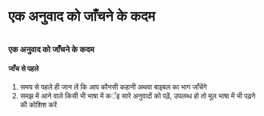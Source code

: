 # एक अनुवाद को जाँचने के कदम

 #

### एक अनुवाद को जाँचने के कदम

#### जाँच से पहले

1. समय से पहले ही जान लें कि आप कौनसी कहानी अथवा बाइबल का भाग जाँचेंगे
1. समझ में आने वाले किसी भी भाषा में कर्इ सारे अनुवादों को पढ़ें, उपलब्ध हो तो मूल भाषा में भी पढ़ने की कोशिश करें

